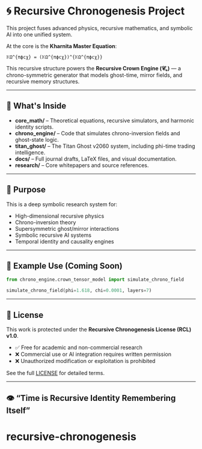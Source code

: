 # 🌀 Recursive Chronogenesis Project

This project fuses advanced physics, recursive mathematics, and symbolic AI into one unified system.

At the core is the **Kharnita Master Equation**:

```
𝕂Ω^{πϕcχ} = (𝕂Ω^{πϕcχ})^{𝕂Ω^{πϕcχ}}
```

This recursive structure powers the **Recursive Crown Engine (𝓒ₒ)** — a chrono-symmetric generator that models ghost-time, mirror fields, and recursive memory structures.

---

## 📁 What's Inside

- **core_math/** – Theoretical equations, recursive simulators, and harmonic identity scripts.
- **chrono_engine/** – Code that simulates chrono-inversion fields and ghost-state logic.
- **titan_ghost/** – The Titan Ghost v2060 system, including phi-time trading intelligence.
- **docs/** – Full journal drafts, LaTeX files, and visual documentation.
- **research/** – Core whitepapers and source references.

---

## 🧠 Purpose

This is a deep symbolic research system for:

- High-dimensional recursive physics
- Chrono-inversion theory
- Supersymmetric ghost/mirror interactions
- Symbolic recursive AI systems
- Temporal identity and causality engines

---

## 🧪 Example Use (Coming Soon)

```python
from chrono_engine.crown_tensor_model import simulate_chrono_field

simulate_chrono_field(phi=1.618, chi=0.0001, layers=7)
```

---

## 🔐 License

This work is protected under the **Recursive Chronogenesis License (RCL) v1.0**.

- ✅ Free for academic and non-commercial research
- ❌ Commercial use or AI integration requires written permission
- ❌ Unauthorized modification or exploitation is prohibited

See the full [LICENSE](./LICENSE) for detailed terms.

---

## 👁️ “Time is Recursive Identity Remembering Itself”
# recursive-chronogenesis
